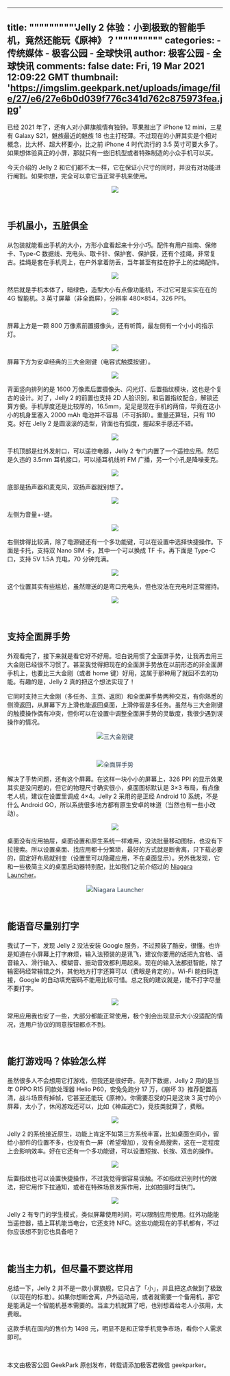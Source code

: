 
---
title: """""""""'Jelly 2 体验：小到极致的智能手机，竟然还能玩《原神》？'"""""""""
categories: 
    - 传统媒体
    - 极客公园 - 全球快讯
author: 极客公园 - 全球快讯
comments: false
date: Fri, 19 Mar 2021 12:09:22 GMT
thumbnail: 'https://imgslim.geekpark.net/uploads/image/file/27/e6/27e6b0d039f776c341d762c875973fea.jpg'
---

<div>   
<p>已经 2021 年了，还有人对小屏旗舰情有独钟。苹果推出了 iPhone 12 mini，三星有 Galaxy S21，魅族最近的魅族 18 也主打轻薄。不过现在的小屏其实是个相对概念，比大杯、超大杯要小，比之前 iPhone 4 时代流行的 3.5 英寸可要大多了。如果想体验真正的小屏，那就只有一些旧机型或者特殊制造的小众手机可以买。</p><p>今天介绍的 Jelly 2 和它们都不太一样，它在保证小尺寸的同时，并没有对功能进行阉割。如果你想，完全可以拿它当正常手机来使用。</p><div class="image-desc" style="text-align: center; color: #333;">
          <img class="uploaded-img" src="https://imgslim.geekpark.net/uploads/image/file/27/e6/27e6b0d039f776c341d762c875973fea.jpg" max-width="100%" width="auto" height="auto" referrerpolicy="no-referrer">
        </div><p><br></p><h2><p>手机虽小，五脏俱全</p></h2><p>从包装就能看出手机的大小，方形小盒看起来十分小巧。配件有用户指南、保修卡、Type-C 数据线、充电头、取卡针、保护套、保护膜，还有个挂绳，非常复古。挂绳是套在手机壳上，在户外拿着防丢，当年甚至有挂在脖子上的挂绳配件。</p><div class="image-desc" style="text-align: center; color: #333;">
          <img class="uploaded-img" src="https://imgslim.geekpark.net/uploads/image/file/8d/8e/8d8ea9e8a74ab4b285c57fb9c78181ae.jpg" max-width="100%" width="auto" height="auto" referrerpolicy="no-referrer">
        </div>
      <p>然后就是手机本体了，暗绿色，造型大小有点像功能机，不过它可是实实在在的 4G 智能机。3 英寸屏幕（非全面屏），分辨率 480×854，326 PPI。</p><div class="image-desc" style="text-align: center; color: #333;">
          <img class="uploaded-img" src="https://imgslim.geekpark.net/uploads/image/file/cc/3e/cc3e33f824de218abcf6f1a418494947.jpg" max-width="100%" width="auto" height="auto" referrerpolicy="no-referrer">
        </div>
      <p>屏幕上方是一颗 800 万像素前置摄像头，还有听筒，最左侧有一个小小的指示灯。</p><div class="image-desc" style="text-align: center; color: #333;">
          <img class="uploaded-img" src="https://imgslim.geekpark.net/uploads/image/file/4c/33/4c333517451378bbba75bca5fcd72a13.jpg" max-width="100%" width="auto" height="auto" referrerpolicy="no-referrer">
        </div><p>屏幕下方为安卓经典的三大金刚键（电容式触摸按键）。</p><div class="image-desc" style="text-align: center; color: #333;">
          <img class="uploaded-img" src="https://imgslim.geekpark.net/uploads/image/file/f3/a6/f3a6193ae7bc1974b8356c1eea111e22.jpg" max-width="100%" width="auto" height="auto" referrerpolicy="no-referrer">
        </div>
      <p>背面竖向排列的是 1600 万像素后置摄像头、闪光灯、后置指纹模块，这也是个复古的设计。对了，Jelly 2 的前置也支持 2D 人脸识别，和后置指纹配合，解锁还算方便。手机厚度还是比较厚的，16.5mm，足足是现在手机的两倍，毕竟在这小小的机身里塞入 2000 mAh 电池并不容易（不可拆卸）。重量还算轻，只有 110 克。好在 Jelly 2 是圆滚滚的造型，背面也有弧度，握起来手感还不错。</p><div class="image-desc" style="text-align: center; color: #333;">
          <img class="uploaded-img" src="https://imgslim.geekpark.net/uploads/image/file/10/62/1062b39617db48023af37d98b863a5aa.jpg" max-width="100%" width="auto" height="auto" referrerpolicy="no-referrer">
        </div>
      <p>手机顶部是红外发射口，可以遥控电器，Jelly 2 专门内置了一个遥控应用。然后是久违的 3.5mm 耳机接口，可以插耳机线听 FM 广播，另一个小孔是降噪麦克。</p><div class="image-desc" style="text-align: center; color: #333;">
          <img class="uploaded-img" src="https://imgslim.geekpark.net/uploads/image/file/d4/05/d405e09abed66e5391d091962f037206.jpg" max-width="100%" width="auto" height="auto" referrerpolicy="no-referrer">
        </div>
      <p>底部是扬声器和麦克风，双扬声器就别想了。</p><div class="image-desc" style="text-align: center; color: #333;">
          <img class="uploaded-img" src="https://imgslim.geekpark.net/uploads/image/file/d5/97/d597b55803a10a0e787dca4868c0d905.jpg" max-width="100%" width="auto" height="auto" referrerpolicy="no-referrer">
        </div>
      <p>左侧为音量+-键。</p><div class="image-desc" style="text-align: center; color: #333;">
          <img class="uploaded-img" src="https://imgslim.geekpark.net/uploads/image/file/0b/83/0b83bc04a42a0180dcc49ae129b363ca.jpg" max-width="100%" width="auto" height="auto" referrerpolicy="no-referrer">
        </div><p>右侧排得比较满，除了电源键还有一个多功能键，可以在设置中选择快捷操作。下面是卡托，支持双 Nano SIM 卡，其中一个可以换成 TF 卡。再下面是 Type-C 口，支持 5V 1.5A 充电，70 分钟充满。</p><div class="image-desc" style="text-align: center; color: #333;">
          <img class="uploaded-img" src="https://imgslim.geekpark.net/uploads/image/file/e7/65/e765354e0ddb8d191782f266a85b4192.jpg" max-width="100%" width="auto" height="auto" referrerpolicy="no-referrer">
        </div><p>这个位置其实有些尴尬，虽然赠送的是弯口充电头，但也没法在充电时正常握持。</p><div class="image-desc" style="text-align: center; color: #333;">
          <img class="uploaded-img" src="https://imgslim.geekpark.net/uploads/image/file/14/e7/14e71d310e9cf78bf525e6b4e8823397.gif" max-width="100%" width="auto" height="auto" referrerpolicy="no-referrer">
        </div><p><br></p><h2><p>支持全面屏手势</p></h2><p>外观看完了，接下来就是看它好不好用。坦白说用惯了全面屏手势，让我再去用三大金刚已经很不习惯了。甚至我觉得把现在的全面屏手势放在以前形态的非全面屏手机上，也要比三大金刚（或者 home 键）好用，这属于那种用了就回不去的功能。有趣的是，Jelly 2 真的把这个想法实现了！</p><p>它同时支持三大金刚（多任务、主页、返回）和全面屏手势两种交互，有你熟悉的侧滑返回，从屏幕下方上滑也能返回桌面，上滑停留是多任务。虽然与三大金刚键的触摸操作偶有冲突，但你可以在设置中调整全面屏手势的灵敏度，我很少遇到误操作的情况。</p><div class="image-desc" style="text-align: center; color: #333;">
          <img class="uploaded-img" src="https://imgslim.geekpark.net/uploads/image/file/5a/0a/5a0a155364c0e5c6de791cd434c48d3e.gif" max-width="100%" width="auto" height="auto" referrerpolicy="no-referrer"><span style="color: rgb(44, 62, 80);">三大金刚键</span></div><p><br></p><div class="image-desc" style="text-align: center; color: #333;">
          <img class="uploaded-img" src="https://imgslim.geekpark.net/uploads/image/file/8d/7f/8d7fff923e2a184f03340c627edad630.gif" max-width="100%" width="auto" height="auto" referrerpolicy="no-referrer"><span style="color: rgb(44, 62, 80);">全面屏手势</span></div><p>解决了手势问题，还有这个屏幕。在这样一块小小的屏幕上，326 PPI 的显示效果其实是没问题的，但它的物理尺寸确实很小，桌面图标默认是 3×3 布局，有点像老人机，建议在设置里调成 4×4。Jelly 2 采用的是正经 Android 10 系统，不是什么 Android GO，所以系统很多地方都有原生安卓的味道（当然也有一些小改动）。</p><div class="image-desc" style="text-align: center; color: #333;">
          <img class="uploaded-img" src="https://imgslim.geekpark.net/uploads/image/file/ad/d0/add05e1bbf4e80f0d84ca23c3e3a2033.jpg" max-width="100%" width="auto" height="auto" referrerpolicy="no-referrer">
        </div>
      <p>桌面没有应用抽屉，桌面设置和原生系统一样难用，没法批量移动图标，也没有下拉搜索。所以设置桌面、找应用都十分繁琐，最好的方式就是断舍离，只下载必要的，固定好布局就别变（设置里可以隐藏应用，不在桌面显示）。另外我发现，它和一些极简主义的桌面启动器特别配，比如我们之前介绍过的 <a href="https://www.geekpark.net/news/274823" target="_blank">Niagara Launcher</a>。</p><div class="image-desc" style="text-align: center; color: #333;">
          <img class="uploaded-img" src="https://imgslim.geekpark.net/uploads/image/file/b4/56/b456061be547774d66067814ba0f86f8.jpg" max-width="100%" width="auto" height="auto" referrerpolicy="no-referrer"><span style="color: rgb(44, 62, 80);">Niagara Launcher</span></div><p><br></p><h2><p>能语音尽量别打字</p></h2><p>我试了一下，发现 Jelly 2 没法安装 Google 服务，不过预装了酷安，很懂。也许是知道在小屏幕上打字麻烦，输入法预装的是讯飞，建议你要用的话把九宫格、语音输入、滑行输入、模糊音、振动音效都利用起来。现在的输入法都挺智能，除了输密码经常输错之外，其他地方打字还算可以（费眼是肯定的）。Wi-Fi 能扫码连接，Google 的自动填充密码不能用比较可惜。总之我的建议就是，能不打字尽量不要打字。</p><div class="image-desc" style="text-align: center; color: #333;">
          <img class="uploaded-img" src="https://imgslim.geekpark.net/uploads/image/file/02/72/02721f2308a9e310136dc9d132d946c1.gif" max-width="100%" width="auto" height="auto" referrerpolicy="no-referrer">
        </div>
      <p>常用应用我也安了一些，大部分都能正常使用，极个别会出现显示大小没适配的情况，连用户协议的同意按钮都点不到。<br></p><p><br></p><h2><p>能打游戏吗？体验怎么样</p></h2><p>虽然很多人不会想用它打游戏，但我还是很好奇。先列下数据，Jelly 2 用的是当年 OPPO R15 同款处理器 Helio P60，安兔兔跑分 17 万，《崩坏 3》推荐配置高清，战斗场景有掉帧，它甚至还能玩《原神》。你需要忍受的只是这块 3 英寸的小屏幕，太小了，休闲游戏还可以，比如《神庙逃亡》，竞技类就算了，费眼。</p><div class="image-desc" style="text-align: center; color: #333;">
          <img class="uploaded-img" src="https://imgslim.geekpark.net/uploads/image/file/f6/af/f6af7c731616e86ad876792792fe96a7.gif" max-width="100%" width="auto" height="auto" referrerpolicy="no-referrer">
        </div>
      <p>Jelly 2 的系统接近原生，功能上肯定不如第三方系统丰富，比如桌面空间小，留给小部件的位置不多，也没有负一屏（希望增加），没有全局搜索，这在一定程度上会影响效率。好在它还有一个多功能键，可以设置短按、长按、双击的操作。</p><div class="image-desc" style="text-align: center; color: #333;">
          <img class="uploaded-img" src="https://imgslim.geekpark.net/uploads/image/file/7c/b9/7cb9e098d66d61143bfc9142ef94dc21.gif" max-width="100%" width="auto" height="auto" referrerpolicy="no-referrer">
        </div><p>后置指纹也可以设置快捷操作，不过我觉得很容易误触。不如指纹识别时代的做法，把它用作下拉通知，或者在特殊场景发挥作用，比如拍摄时当快门。</p><div class="image-desc" style="text-align: center; color: #333;">
          <img class="uploaded-img" src="https://imgslim.geekpark.net/uploads/image/file/fc/98/fc98ed65db5345b6c20b508477525d7a.jpg" max-width="100%" width="auto" height="auto" referrerpolicy="no-referrer">
        </div><p>Jelly 2 有专门的学生模式，类似屏幕使用时间，可以限制应用使用。红外功能能当遥控器，插上耳机能当电台，它还支持 NFC。这些功能现在的手机都有，不过你应该想不到它也具备吧？<br></p><p><br></p><h2><p>能当主力机，但尽量不要这样用</p></h2><p>总结一下，Jelly 2 并不是一款小屏旗舰，它只占了「小」，并且把这点做到了极致（以现在的标准）。如果你想断舍离，户外运动用，或者就需要一个备用机，那它是能满足一个智能机基本需要的。当主力机就算了吧，也别想着给老人小孩用，太费眼。</p><p>这款手机在国内的售价为 1498 元，明显不是和正常手机竞争市场，看你个人需求即可。</p><p><br></p><p>本文由极客公园 GeekPark 原创发布，转载请添加极客君微信 geekparker。<br></p>  
</div>
            